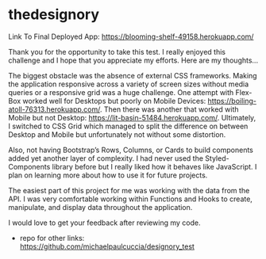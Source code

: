 # thedesignory

Link To Final Deployed App: https://blooming-shelf-49158.herokuapp.com/

Thank you for the opportunity to take this test. I really enjoyed this challenge and I hope that you appreciate my efforts. Here are my thoughts...

The biggest obstacle was the absence of external CSS frameworks. Making the application responsive across a variety of screen sizes without media queries or a responsive grid was a huge challenge. One attempt with Flex-Box worked well for Desktops but poorly on Mobile Devices: https://boiling-atoll-76313.herokuapp.com/. Then there was another that worked with Mobile but not Desktop: https://lit-basin-51484.herokuapp.com/. Ultimately, I switched to CSS Grid which managed to split the difference on between Desktop and Mobile but unfortunately not without some distortion.

Also, not having Bootstrap’s Rows, Columns, or Cards to build components added yet another layer of complexity. I had never used the Styled-Components library before but I really liked how it behaves like JavaScript. I plan on learning more about how to use it for future projects.

The easiest part of this project for me was working with the data from the API. I was very comfortable working within Functions and Hooks to create, manipulate, and display data throughout the application.

I would love to get your feedback after reviewing my code.

- repo for other links: https://github.com/michaelpaulcuccia/designory_test

